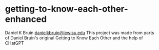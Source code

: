 # getting-to-know-each-other-enhanced
Daniel K Bruin
danielkbruin@lewisu.edu
This project was made from parts of Daniel Bruin's original Getting to Know Each Other and the help of CHatGPT
